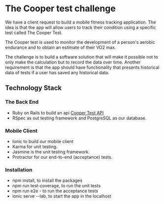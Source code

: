 # The Cooper test challenge
We have a client request to build a mobile fitness tracking application. The idea is that the app will allow users to track their condition using a specific test called The Cooper Test.

The Cooper test is used to monitor the development of a person's aerobic endurance and to obtain an estimate of their VO2 max.

The challenge is to build a software solution that will make it possible not to only make the calculation but to record the data over time. Another requirement is that the app should have functionality that presents historical data of tests if a user has saved any historical data.

## Technology Stack
### The Back End
- Ruby on Rails to build an api [Cooper Test API](https://github.com/shahin1290/cooper_test_api)
- RSpec as out testing framework and PostgreSQL as our database.
### Mobile Client
- Ionic to build our mobile client
- Karma for unit testing.
- Jasmine is the unit testing framework.
- Protractor for our end-to-end (acceptance) tests.
### Installation
- npm install, to install the packages
- npm run test-coverage, to run the unit tests
- npm run e2e - to run the acceptance tests
- ionic serve --lab, to start the app in the localhost